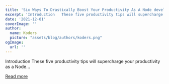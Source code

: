 ```yaml
---
title: 'Six Ways To Drastically Boost Your Productivity As A Node developer'
excerpt: 'Introduction   These five productivity tips will supercharge your productivity as a Node...'
date: '2021-12-01'
coverImage: ''
author:
  name: Koders
  picture: "assets/blog/authors/koders.png"
ogImage:
  url: ''
---
```


Introduction   These five productivity tips will supercharge your productivity as a Node...

[Read more](https://dev.to/robbiecahill/six-ways-to-drastically-boost-your-productivity-as-a-node-developer-1mjd)
